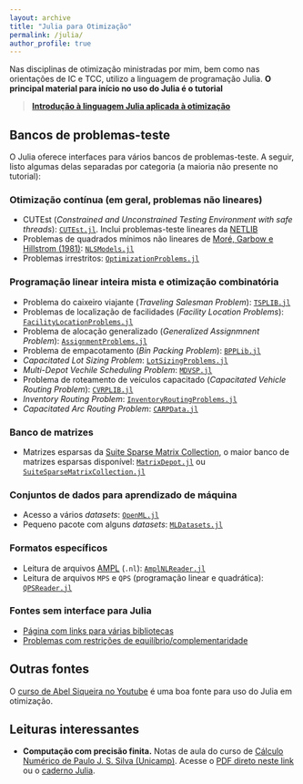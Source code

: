 ```yaml
---
layout: archive
title: "Julia para Otimização"
permalink: /julia/
author_profile: true
---
```


Nas disciplinas de otimização ministradas por mim, bem como nas orientações de IC e TCC, utilizo a linguagem de programação Julia. **O principal material para início no uso do Julia é o tutorial**

> [**Introdução à linguagem Julia aplicada à otimização**](https://github.com/leonardosecchin/tutorial_Julia)


## Bancos de problemas-teste

O Julia oferece interfaces para vários bancos de problemas-teste. A seguir, listo algumas delas separadas por categoria (a maioria não presente no tutorial):

### Otimização contínua (em geral, problemas não lineares)

- CUTEst (*Constrained and Unconstrained Testing Environment with safe threads*): [`CUTEst.jl`](https://github.com/JuliaSmoothOptimizers/CUTEst.jl). Inclui problemas-teste lineares da [NETLIB](https://www.netlib.org/)
- Problemas de quadrados mínimos não lineares de [Moré, Garbow e Hillstrom (1981)](https://doi.org/10.1145/355934.355936): [`NLSModels.jl`](https://github.com/JuliaSmoothOptimizers/NLSProblems.jl)
- Problemas irrestritos: [`OptimizationProblems.jl`](https://github.com/JuliaSmoothOptimizers/OptimizationProblems.jl)


### Programação linear inteira mista e otimização combinatória

- Problema do caixeiro viajante (*Traveling Salesman Problem*): [`TSPLIB.jl`](https://github.com/matago/TSPLIB.jl)
- Problemas de localização de facilidades (*Facility Location Problems*): [`FacilityLocationProblems.jl`](https://github.com/rafaelmartinelli/FacilityLocationProblems.jl)
- Problema de alocação generalizado (*Generalized Assignmnent Problem*): [`AssignmentProblems.jl`](https://github.com/rafaelmartinelli/AssignmentProblems.jl)
- Problema de empacotamento (*Bin Packing Problem*): [`BPPLib.jl`](https://github.com/rafaelmartinelli/BPPLib.jl)
- *Capacitated Lot Sizing Problem*: [`LotSizingProblems.jl`](https://github.com/rafaelmartinelli/LotSizingProblems.jl)
- *Multi-Depot Vechile Scheduling Problem*: [`MDVSP.jl`](https://github.com/rafaelmartinelli/MDVSP.jl)
- Problema de roteamento de veículos capacitado (*Capacitated Vehicle Routing Problem*): [`CVRPLIB.jl`](https://github.com/chkwon/CVRPLIB.jl)
- *Inventory Routing Problem*: [`InventoryRoutingProblems.jl`](https://github.com/rafaelmartinelli/InventoryRoutingProblems.jl)
- *Capacitated Arc Routing Problem*: [`CARPData.jl`](https://github.com/rafaelmartinelli/CARPData.jl)

### Banco de matrizes

- Matrizes esparsas da [Suite Sparse Matrix Collection](https://sparse.tamu.edu/), o maior banco de matrizes esparsas disponível: [`MatrixDepot.jl`](https://github.com/JuliaMatrices/MatrixDepot.jl) ou [`SuiteSparseMatrixCollection.jl`](https://github.com/JuliaSmoothOptimizers/SuiteSparseMatrixCollection.jl)


### Conjuntos de dados para aprendizado de máquina

- Acesso a vários *datasets*: [`OpenML.jl`](https://github.com/JuliaAI/OpenML.jl)
- Pequeno pacote com alguns *datasets*: [`MLDatasets.jl`](https://github.com/JuliaML/MLDatasets.jl)


### Formatos específicos

- Leitura de arquivos [AMPL](https://ampl.com/) (`.nl`): [`AmplNLReader.jl`](https://github.com/JuliaSmoothOptimizers/AmplNLReader.jl)
- Leitura de arquivos `MPS` e `QPS` (programação linear e quadrática): [`QPSReader.jl`](https://github.com/JuliaSmoothOptimizers/QPSReader.jl)


### Fontes sem interface para Julia

- [Página com links para várias bibliotecas](http://people.brunel.ac.uk/~mastjjb/jeb/info.html)
- [Problemas com restrições de equilíbrio/complementaridade](https://wiki.mcs.anl.gov/leyffer/index.php/MacMPEC)


## Outras fontes

O [curso de Abel Siqueira no Youtube](https://www.youtube.com/playlist?list=PLOOY0eChA1uyk_01nGJVmcQGvcJq9h6_6) é uma boa fonte para uso do Julia em otimização.


## Leituras interessantes

- **Computação com precisão finita.** Notas de aula do curso de [Cálculo Numérico de Paulo J. S. Silva (Unicamp)](https://www.ime.unicamp.br/~pjssilva/blog/notas_ms211/). Acesse o [PDF direto neste link](https://www.ime.unicamp.br/~pjssilva/pdfs/notas_de_aula/ms211/Computa%C3%A7%C3%A3o_com_Precis%C3%A3o_Finita.pdf) ou o [caderno Julia](https://github.com/pjssilva/ms211/blob/master/01_Computacao_com_Precisao_Finita.ipynb).
